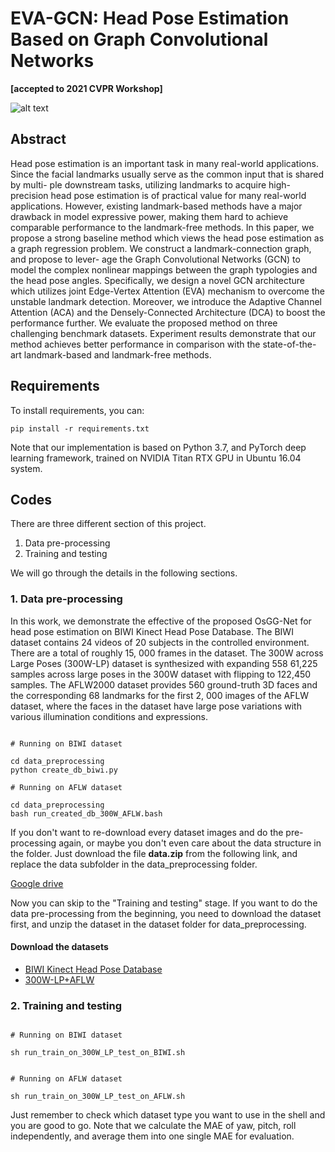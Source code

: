 # EVA-GCN: Head Pose Estimation Based on Graph Convolutional Networks

**[accepted to 2021 CVPR Workshop]**

![alt text](https://github.com/stoneMo/EVA-GCN/blob/main/imgs/title_image.png?raw=true)

## Abstract

Head pose estimation is an important task in many real-world applications. Since the facial landmarks usually serve as the common input that is shared by multi- ple downstream tasks, utilizing landmarks to acquire high- precision head pose estimation is of practical value for many real-world applications. However, existing landmark-based methods have a major drawback in model expressive power, making them hard to achieve comparable performance to the landmark-free methods. In this paper, we propose a strong baseline method which views the head pose estimation as a graph regression problem. We construct a landmark-connection graph, and propose to lever- age the Graph Convolutional Networks (GCN) to model the complex nonlinear mappings between the graph typologies and the head pose angles. Specifically, we design a novel GCN architecture which utilizes joint Edge-Vertex Attention (EVA) mechanism to overcome the unstable landmark detection. Moreover, we introduce the Adaptive Channel Attention (ACA) and the Densely-Connected Architecture (DCA) to boost the performance further. We evaluate the proposed method on three challenging benchmark datasets. Experiment results demonstrate that our method achieves better performance in comparison with the state-of-the-art landmark-based and landmark-free methods.



## Requirements


To install requirements, you can:

```
pip install -r requirements.txt

```

Note that our implementation is based on Python 3.7, and PyTorch deep learning framework, trained on NVIDIA Titan RTX GPU in Ubuntu 16.04 system.

## Codes

There are three different section of this project. 
1. Data pre-processing
2. Training and testing 

We will go through the details in the following sections.

### 1. Data pre-processing

In this work, we demonstrate the effective of the proposed OsGG-Net for head pose estimation on BIWI Kinect Head Pose Database. The BIWI dataset contains 24 videos of 20 subjects in the controlled environment. There are a total of roughly 15, 000 frames in the dataset. The 300W across Large Poses (300W-LP) dataset is synthesized with expanding 558 61,225 samples across large poses in the 300W dataset with flipping to 122,450 samples. The AFLW2000 dataset provides 560 ground-truth 3D faces and the corresponding 68 landmarks for the first 2, 000 images of the AFLW dataset, where the faces in the dataset have large pose variations with various illumination conditions and expressions. 


```

# Running on BIWI dataset

cd data_preprocessing
python create_db_biwi.py

# Running on AFLW dataset

cd data_preprocessing
bash run_created_db_300W_AFLW.bash 

```

If you don't want to re-download every dataset images and do the pre-processing again, or maybe you don't even care about the data structure in the folder. Just download the file **data.zip** from the following link, and replace the data subfolder in the data_preprocessing folder.

[Google drive](https://drive.google.com/file/d/1myA0xpN0t1Zkufz7Ptk6zmIkp1XFYB0S/view?usp=sharing)

Now you can skip to the "Training and testing" stage. If you want to do the data pre-processing from the beginning, you need to download the dataset first, and unzip the dataset in the dataset folder for data_preprocessing.

#### Download the datasets

+ [BIWI Kinect Head Pose Database](https://data.vision.ee.ethz.ch/cvl/gfanelli/head_pose/head_forest.html)
+ [300W-LP+AFLW](http://www.cbsr.ia.ac.cn/users/xiangyuzhu/projects/3DDFA/main.htm)


### 2. Training and testing 
```

# Running on BIWI dataset

sh run_train_on_300W_LP_test_on_BIWI.sh


# Running on AFLW dataset

sh run_train_on_300W_LP_test_on_AFLW.sh

```

Just remember to check which dataset type you want to use in the shell and you are good to go. Note that we calculate the MAE of yaw, pitch, roll independently, and average them into one single MAE for evaluation.

